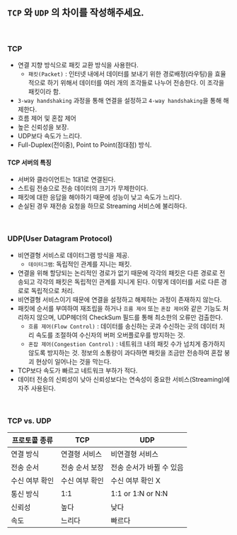 
## `TCP` 와 `UDP` 의 차이를 작성해주세요.

<br>

### TCP
- 연결 지향 방식으로 패킷 교환 방식을 사용한다.
  - `패킷(Packet)` : 인터넷 내에서 데이터를 보내기 위한 경로배정(라우팅)을 효율적으로 하기 위해서 데이터를 여러 개의 조각들로 나누어 전송한다. 이 조각을 패킷이라 함.
- `3-way handshaking` 과정을 통해 연결을 설정하고 `4-way handshaking`을 통해 해제한다.
- 흐름 제어 및 혼잡 제어
- 높은 신뢰성을 보장.
- UDP보다 속도가 느리다.
- Full-Duplex(전이중), Point to Point(점대점) 방식.

#### TCP 서버의 특징
- 서버와 클라이언트는 1대1로 연결된다.
- 스트림 전송으로 전송 데이터의 크기가 무제한이다.
- 패킷에 대한 응답을 해야하기 때문에 성능이 낮고 속도가 느리다.
- 손실된 경우 재전송 요청을 하므로 Streaming 서비스에 불리하다.

<br>

### UDP(User Datagram Protocol)
- 비연결형 서비스로 데이터그램 방식을 제공.
  - `데이터그램`: 독립적인 관계를 지니는 패킷.
- 연결을 위해 할당되는 논리적인 경로가 없기 때문에 각각의 패킷은 다른 경로로 전송되고 각각의 패킷은 독립적인 관계를 지니게 된다. 이렇게 데이터를 서로 다른 경로로 독립적으로 처리.
- 비연결형 서비스이기 때문에 연결을 설정하고 해제하는 과정이 존재하지 않는다.
- 패킷에 순서를 부여하여 재조립을 하거나 `흐름 제어` 또는 `혼잡 제어`와 같은 기능도 처리하지 않으며, UDP헤더의 CheckSum 필드를 통해 최소한의 오류만 검출한다.
  - `흐름 제어(Flow Control)` : 데이터를 송신하는 곳과 수신하는 곳의 데이터 처리 속도를 조절하여 수신자의 버퍼 오버플로우를 방지하는 것.
  - `혼잡 제어(Congestion Control)` : 네트워크 내의 패킷 수가 넘치게 증가하지 않도록 방지하는 것. 정보의 소통량이 과다하면 패킷을 조금만 전송하여 혼잡 붕괴 현상이 일어나는 것을 막는다.
- TCP보다 속도가 빠르고 네트워크 부하가 적다.
- 데이터 전송의 신뢰성이 낮아 신뢰성보다는 연속성이 중요한 서비스(Streaming)에 자주 사용된다.

<br>

### TCP vs. UDP
| 프로토콜 종류 | TCP      | UDP               |
|---------|----------|-------------------|
| 연결 방식   | 연결형 서비스  | 비연결형 서비스 |
| 전송 순서   | 전송 순서 보장 | 전송 순서가 바뀔 수 있음 |
| 수신 여부 확인 | 수신 여부 확인 | 수신 여부 확인 X |
| 통신 방식   | 1:1      | 1:1 or 1:N or N:N |
| 신뢰성     | 높다       | 낮다|
| 속도      | 느리다      | 빠르다 |
